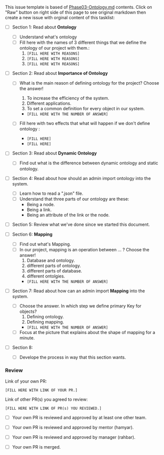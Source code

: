 This issue template is based of [Phase03-Ontology.md](https://github.com/Star-Academy/codestar-internship/blob/Phase14/Projects/Phase14-Ontology/Phase14-Ontology.md) contents.
Click on "Raw" button on right side of this page to see original markdown then create a new issue with orginal content of this tasklist:


- [ ] Section 1: Read about **Ontology**
    - [ ] Understand what's ontology
    - [ ] Fill here with the names of 3 different things that we define the ontology of our project with them.:
        1. `[FILL HERE WITH REASONS]`
        1. `[FILL HERE WITH REASONS]`
        1. `[FILL HERE WITH REASONS]`

- [ ] Section 2: Read about **Importance of Ontology**
    - [ ] What is the main reason of defining ontology for the project? Choose the answer!
        1. To increase the efficiency of the system.
        1. Different applications.
        1. To set a common definition for every object in our system.
        - `[FILL HERE WITH THE NUMBER OF ANSWER]`

    - [ ] Fill here with two effects that what will happen if we don't define ontology :
        - `[FILL HERE]`
        - `[FILL HERE]`
- [ ] Section 3: Read about **Dynamic Ontology**
    - [ ] Find out what is the difference between dynamic ontology and static ontology.

- [ ] Section 4: Read about how should an admin import ontology into the system.
    - [ ] Learn how to read a ".json" file.
    - [ ] Understand that three parts of our ontology are these:
        * Being a node.
        * Being a link.
        * Being an attribute of the link or the node.

- [ ] Section 5: Review what we've done since we started this document.

- [ ] Section 6: **Mapping**
    - [ ] Find out what's Mapping.
    - [ ] In our project, mapping is an operation between ... ? Choose the answer!
        1. Database and ontology.
        1. different parts of ontology.
        1. different parts of database.
        1. different ontolgies.
        - `[FILL HERE WITH THE NUMBER OF ANSWER]`

- [ ] Section 7: Read about how can an admin import **Mapping** into the system.
    - [ ] Choose the answer. In which step we define primary Key for objects?
        1. Defining ontology.
        1. Defining mapping.
        - `[FILL HERE WITH THE NUMBER OF ANSWER]`
    - [ ] Focus at the picture that explains about the shape of mapping for a minute.
    
- [ ] Section 8:
    - [ ] Develope the process in way that this section wants.
### Review

Link of your own PR:

`[FILL HERE WITH LINK OF YOUR PR.]`

Link of other PR(s) you agreed to review:

`[FILL HERE WITH LINK OF PR(s) YOU REVIEWED.]`


- [ ] Your own PR is reviewed and approved by at least one other team.

- [ ] Your own PR is reviewed and approved by mentor (hamyar).

- [ ] Your own PR is reviewed and approved by manager (rahbar).

- [ ] Your own PR is merged.
